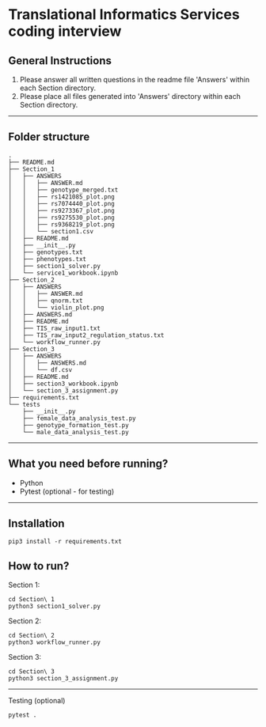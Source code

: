 # Translational Informatics Services coding interview

## General Instructions
1) Please answer all written questions in the readme file 'Answers' within each Section directory.
2) Please place all files generated into 'Answers' directory within each Section directory.

---

## Folder structure

```
.
├── README.md
├── Section_1
│   ├── ANSWERS
│   │   ├── ANSWER.md
│   │   ├── genotype_merged.txt
│   │   ├── rs1421085_plot.png
│   │   ├── rs7074440_plot.png
│   │   ├── rs9273367_plot.png
│   │   ├── rs9275530_plot.png
│   │   ├── rs9368219_plot.png
│   │   └── section1.csv
│   ├── README.md
│   ├── __init__.py
│   ├── genotypes.txt
│   ├── phenotypes.txt
│   ├── section1_solver.py
│   └── service1_workbook.ipynb
├── Section_2
│   ├── ANSWERS
│   │   ├── ANSWER.md
│   │   ├── qnorm.txt
│   │   └── violin_plot.png
│   ├── ANSWERS.md
│   ├── README.md
│   ├── TIS_raw_input1.txt
│   ├── TIS_raw_input2_regulation_status.txt
│   └── workflow_runner.py
├── Section_3
│   ├── ANSWERS
│   │   ├── ANSWERS.md
│   │   └── df.csv
│   ├── README.md
│   ├── section3_workbook.ipynb
│   └── section_3_assignment.py
├── requirements.txt
└── tests
    ├── __init__.py
    ├── female_data_analysis_test.py
    ├── genotype_formation_test.py
    └── male_data_analysis_test.py
```

---

## What you need before running?

- Python
- Pytest (optional - for testing)

---

## Installation

```
pip3 install -r requirements.txt
```

## How to run?


Section 1:

```
cd Section\ 1
python3 section1_solver.py
```


Section 2:

```
cd Section\ 2
python3 workflow_runner.py
```


Section 3:

```
cd Section\ 3
python3 section_3_assignment.py
```

---


Testing (optional)


```
pytest .
```

